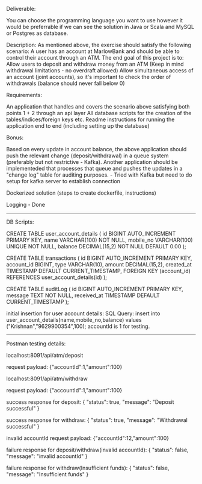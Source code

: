 Deliverable:

You can choose the programming language you want to use however it would be preferrable if we can see the solution in Java or Scala and
MySQL or Postgres as database.

Description:
As mentioned above, the exercise should satisfy the following scenario:
A user has an account at MarlowBank and should be able to control their account through an ATM. The end goal of this project is to:
Allow users to deposit and withdraw money from an ATM (Keep in mind withdrawal limitations - no overdraft allowed)
Allow simultaneous access of an account (joint accounts), so it's important to check the order of withdrawals (balance should never fall
below 0)

Requirements:

An application that handles and covers the scenario above satisfying both points 1 + 2 through an api layer
All database scripts for the creation of the tables/indices/foreign keys etc.
Readme instructions for running the application end to end (including setting up the database)

Bonus:

Based on every update in account balance, the above application should push the relevant change (deposit/withdrawal) in a queue system
(preferably but not restrictive - Kafka). Another application should be implementeded that processes that queue and pushes the updates in
a "change log" table for auditing purposes. -  Tried with Kafka but need to do setup for kafka server to establish connection

Dockerized solution (steps to create dockerfile, instructions)

Logging  -  Done 

------------------------------------------------------------------------------------

DB Scripts:

CREATE TABLE user_account_details (
    id BIGINT AUTO_INCREMENT PRIMARY KEY,
    name VARCHAR(100) NOT NULL,
    mobile_no VARCHAR(100) UNIQUE NOT NULL,
    balance DECIMAL(15,2) NOT NULL DEFAULT 0.00
);


CREATE TABLE transactions (
    id BIGINT AUTO_INCREMENT PRIMARY KEY,
    account_id BIGINT,
    type VARCHAR(10),
    amount DECIMAL(15,2),
    created_at TIMESTAMP DEFAULT CURRENT_TIMESTAMP,
    FOREIGN KEY (account_id) REFERENCES user_account_details(id)
);


CREATE TABLE auditLog (
    id BIGINT AUTO_INCREMENT PRIMARY KEY,
    message TEXT NOT NULL,
    received_at TIMESTAMP DEFAULT CURRENT_TIMESTAMP
);




initial insertion for user account details:
SQL Query: insert into user_account_details(name,mobile_no,balance) values ("Krishnan","9629900354",100); accountId is 1 for testing.

-------------------------------------------------------------------------------------




Postman testing details:

localhost:8091/api/atm/deposit

request payload: {"accountId":1,"amount":100}

localhost:8091/api/atm/withdraw

request payload: {"accountId":1,"amount":100}

success response for deposit:
{
    "status": true,
    "message": "Deposit successful"
}


success response for withdraw:
{
    "status": true,
    "message": "Withdrawal successful"
}

invalid accountId request payload:
{"accountId":12,"amount":100}

failure response for deposit/withdraw(invalid accountId):
{
    "status": false,
    "message": "invalid accountId"
}

failure response for withdraw(Insufficient funds):
{
    "status": false,
    "message": "Insufficient funds"
}
